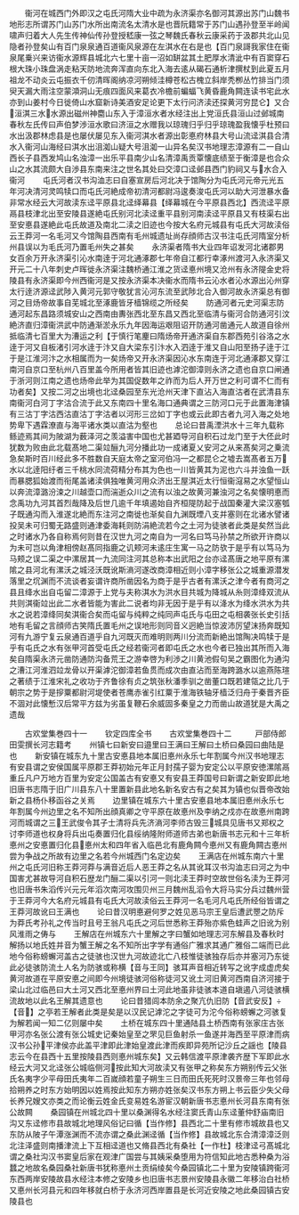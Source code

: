 <!-- { "loadSidebar": true } -->
　　衞河在城西门外即汉之屯氏河隋大业中疏为永济渠亦名御河其源出苏门山魏书地形志所谓苏门山苏门水所出南流名太清水是也晋阮籍常于苏门山遇孙登至半岭闻啸声归着大人先生传神仙传孙登授嵇康一弦之琴魏氏春秋云康采药于汲郡共北山见隐者孙登矣山有百门泉泉通百道衞风泉源在左淇水在右是也【百门泉謌我家住在衞泉尾乗兴来访衞水源辉县城北六七里十亩一沼如缾盆其土肥厚水清泚中有百窦穿石根大珠小珠盘涡走粘天防地流奔浑直向东北入海去逺从碣石通析津撰杖到此夏五月祖龙不动炎云屯振衣千仞清晖阁纳凉河朔倾洼樽苍松古槐立斜岸秃栁丛竹排当门须臾天漏大雨注空蒙澒洞山无痕四面风来葛衣冷檐前蝙蝠飞黄昏鹿角闗连读书宅此水亦到山姜村今日徙倚山水窟新诗美酒安足论更下太行问济渎还探黄河穷昆仑】又合洹淇三水水源出磁州神麕山东入于漳洹水者水经注出上党洹氏县洹山过邺城南春秋左氏传曰声伯梦渉洹水歌曰济洹之水赠我以琼瑰归乎归乎琼瑰盈我懐乎杜预曰水出汲郡林虑县是也屡伏屡见东入衞河淇水者源出彰悳府林县大号山流迳淇县合清水入衞河山海经曰淇水出沮洳山疑大号沮洳一山异名矣汉书地理志漳源有二一自山西长子县西发鸠山名浊漳一出乐平县南少山名清漳禹贡覃懐底绩至于衡漳是也合众山之水其流颇大自渉县东南来注之世名其处曰交漳口迳邺县西门豹祠又与水合入衞河
　　屯氏河者汉书沟洫志曰自塞宣房后河北决于馆陶分为屯氏河元帝元光五年河决清河灵鸣犊口而屯氏河絶成帝初清河都尉冯逡奏浚屯氏河以助大河泄暴水备非常水经云大河故渎东迳平原县北迳绎幕县【绎幕城在今平原县西北】西流迳平原鬲县枝津北出至安陵县遂絶屯氏别河北渎迳重平县别河南渎迳平原县又有枝渠右出至安悳县遂絶此屯氏故道及南北二渎之旧迹也今按大名府元城县有屯氏大河故渎俗云王莽河一名毛河又今馆陶县西南有毛州城遗址尚存顔师古汉书注屯氏河隋室分析州县误以为毛氏河乃置毛州失之甚矣
　　永济渠者隋书大业四年诏发河北诸郡男女百余万开永济渠引沁水南逹于河北通涿郡七年帝自江都行幸涿州渡河入永济渠又开元二十八年刺史卢晖徙永济渠注魏桥通江淮之货迳悳州境又沧州有永济隄金史将陵县有永济渠即今州西衞河是又按永济渠本决衞水而隋书云沁水者沁水源出沁州穿太行逹济源迳武陟入黄河元郭守敬犹言沁河东流至武陟北合入御河故永济渠总有御河之目炀帝故事自芜城北至涿鹿皆牙樯锦缆之所经矣
　　防通河者元史河渠志防通河起东昌路须城安山之西南由夀张西北至东昌又西北至临清与衞河合防通河引汶絶济直归漳衞洪武中防通渐淤永乐九年因海运艰阻诏开防通河凿通元人故道自徐州抵临清七百里大为漕运之利【于慎行笔麈曰隋炀帝开通济渠自东郡西苑引谷洛之水逹于河又自板渚引河水逹于汴又自大梁东引汴水入泗逹于淮又自山阳至扬子逹于江于是江淮河汴之水相属而为一矣炀帝又开永济渠因沁水东南连于河北通涿郡又穿江南河自京口至杭州八百里盖今所用者皆其旧迹也滹沱御漳则永济之遗也自京口闸通于浙河则江南之遗也炀帝此举为其国促数年之祚而为后人开万世之利可谓不仁而有功者矣】又按二河之出境也北迳桑园至东光沧州天津下直沾入海直沽者在武清县东南衞河白河丁字沽合流于此又东南四十里名海口通典谓之三防河口元于此置海津镇有三沽丁字沽西沽直沽丁字沽者以河形三岔如丁字也或云此即古者九河入海之处地势卑下遇霖潦直与海平诸水类以直沽为壑也
　　总论曰昔禹湮洪水十三年九载称鲧迹焉其间为陂湖为薮泽河之羡溢害中国也尤甚廼导河自积石过龙门至于大伾此时犹数为败由此北载髙地二渠竝酾九河分播此功一成诸夏乂安河之从来髙矣河之乗流急矣斯时百川经此多不胜数自天庭太帝之室河伯冯之都昆仑之墟去嵩髙者五万水以北逹阳纡者三千桃水同流荷精分布其为色也一川皆黄其为泥也六斗并浊鱼一跃而暴腮狐始渡而衔尾盖诸渎俱独唯黄河用众济出王屋淇近太行恒衞滱易之水望恒山以奔流漳潞汾涑之川越壶口而湍逝众川之流有以浊之故黄河兼浊河之名矣懐明悳而念禹功九河其首烈哉降及后世几逾千年填遏始自齐桓隄防起于战国秦灌大梁汉塞瓠子既通沟而入淮遂北絶而东注河之南徙也渐矣自九渊既堙八支并塞则在北诸水譬诸投吴未可归蜀无路盛则通津委海耗则防涓絶流若今之土河为徒骇者此类是矣然当此之时诸水乃各自称焉何则昔在汉世九河之南自为一河名曰笃马孙禁之所欲开许商以为未可岂以角津相傍赵髙同指鹿之讥颊河未逺庄生寓一马之防欤于是乎有以笃马为马颊之误二渠之中漯居其一九流同注河其总称本出武阳之台亦迳髙唐之地平原有漯隂之县河北有漯沃之城泾沃既讹斯滳河遂改商漳相近则小漳字移张公之城重源潜发落里之坈渊而不流谈者妄谓许商所凿因名为商于是乎古者有漯沃之津今者有商河之县且绛水出自屯留二漳源于上党与夫称淇水为洪水目共城为降城从糸则漳绛双流从共则淇衞竝出此二水者皆能为害此二说者均非无因于是乎有以洚水为绛水洪水为共水之说若漳绛同矣淇衞合矣而屯留与纯粹之纯同声屯氏与屯田之屯相袭张长史引括地有毛留之言顔师古笑隋氏置毛州之误地形则同音义迥絶当惊波沛厉望沫扬奔既知河有九游宁复云泉通百道乎自九河既灭而难明则两川分流而新絶出馆陶决鸣犊于是乎有屯氏之水有张甲河首受屯氏之经若衞河者即屯氏之水也今者已独出其所而入海矣自隋渠永济元凿防通防沟备荒王之游幸啓为利渉之川黄池假句吴之霸图化为通沟之漕江河淮泗竝龙骨以开渠滹沱御漳若鱼贯而成次由直沾而至海跨潞水以逾燕陈瑄之著绩于江淮宋礼之收功于齐鲁徐有贞之筑张秋潘季驯之凿董口既若建瓴之比几于朝宗之势于是摉粟都尉河堤使者苍鹰赤雀引红粟于淮海铁轴牙樯泛归舟于秦晋齐臣不涸对此懐慙汉后常平方兹为劣虽复鞭石余威固多秦皇之力而凿山故道犹是大禹之遗哉











　　古欢堂集巻四十一
　　钦定四库全书
　　古欢堂集巻四十二　　　戸部侍郎田雯撰长河志籍考
　　州镇七曰新安曰邉里曰王满曰王解曰土桥曰桑园曰曲陆是也
　　新安镇在城东九十里古安悳县地本属旧悳州永乐七年割属今州汉书地理志有安县谓之安侯国属平原郡王莽初始元年正月封孺子婴为安定公以平原安徳漯隂鬲重丘凡户万地方百里为安定公国盖古有安悳又有安县王莽国号曰新谓之新安即此地旧唐书志隋于旧广川县东八十里置新县此地名新名安古有之矣其为镇也似晋帝改始新之县杨仆移函谷之关焉
　　边里镇在城东六十里古安悳县地本属旧悳州永乐七年割属今州边里之名不知所出顔真卿之守平原在故悳州及李纳之戍亦在故悳州南跨河而城谓之三王武俊令其子士清将兵先济滳河李师古毁三城具见唐书又郑权之讨李师道也权身将兵出屯奏置归化县绥纳隆附师道师古弟也新唐书志元和十三年析悳州之安悳置归化县悳州太和四年省入临邑北有鹿角闗今悳州又有鹿角闗古悳州尝为争战之所故有边里之名若今州城西门名定边矣
　　王满店在州城东南六十里州之屯氏河旧称王莽河莽与满音近后人恶王莽之名从其讹耳汉书沟洫志曰河之为中国害尤甚故导河自积石歴龙门酾二渠以引河一则北渎王莽时空故世俗名渎为王莽河也旧唐书朱滔传兴元元年滔次南河攻围贝州三月魏州乱滔令大将马实分兵过魏州营于王莽河今大名府元城县有屯氏大河故渎俗云王莽河一名毛河凡屯氏所经俗皆谓之王莽河故讹曰王满也
　　论曰昔汉明悳避何罗之姓见恶马宗王皇后遭武瞾之防斥为莽氏考孙礼之传当时且号王翁凡屯氏之河后世悉称王莽殆亦紫色蛙声之旧讹为别风淮雨之俦与
　　王解店在州城东六十里解之字曰蟹如地理志河东解县及春秋时解扬以地氏姓并音为蟹王解之名不知所出字学有通俗广雅求其通广雅俗二端而已此地今俗称螃蠏河盖古之徒骇也汉世九河故迹北亡八枝惟徒骇独存后亦并塞河乃东徙此必徒骇防流土人名为防骇或称横【音与王同】骇耳声音相近转写之讹字成虚虎矣黄河故道在平原安悳之间即今州境徒骇河俗称徒河又讹土河旧黄河西南自济河接于梁山北过临邑曰大土河又西北至悳州界曰土河此地虽非徒骇本道自塡遏八河徒骇横流故地以此名王解其遗意也
　　论曰昔猎闾本防余之聚亢仇旧防【音武安反】【音】之亭若王解者此类是矣是以汉民记滹沱之字徒可为沱今俗称螃蠏之河骇复为解若闻一知二亿则屡中矣
　　土桥在城东四十里通陆县土桥西南有张家庄古张甲河亦名张公渡有张公城史记秦始皇至之罘见巨鱼射杀一鱼遂并海西至平原津而病汉书公孙平津侯亦此盖平津即此津始皇渡此津而疾即异苑所记沙丘之謡也【陵县志云今在县西十五里按陵县西则悳州城东矣】又云韩信渡平原津袭齐歴下军即此水经云大河又北迳张公城临侧河按此知大河故渎又有张甲之称矣东方朔别传云父张氏名夷字少平母田氏夷年二百嵗顔若童子朔生三日而田氏死死时汉景帝三年也邻母拾朔养之时东方始明因以姓焉按此知东方朔亦姓张矣汉书东方朔上书云臣少失父母长养兄嫂文亦类之而论衡云姓金氏变易姓名游宦汉朝新唐书志悳州长河县东南有张公故闗
　　桑园镇在州城北四十里以桑渊得名水经注窦氏青山东迳董仲舒庙南旧沟又东迳修市县故城北地理风俗记曰循【当作修】县西北二十里有修市城故县也又东防从陂子午潭涨渊而不流亦谓之桑此渊迳循【当作修】县故城北东合清漳漳泛则北注泽盛则南播津流上下互相迳道也又脩县西北有桑社【一作杜】枝津迳弓髙城北谓之桑社沟汉书窦皇后家在观津广国尝与其姨采桑堕用为符信知此地古悉种桑为浴蠺之地故名桑园桑社新唐书犹称悳州土贡绢绫矣今桑园镇北二十里为安陵镇跨衞河东西两岸安陵故县水经注本修之安陵乡也旧唐书志景州安陵县永徽二年移治白社桥又悳州长河县元和四年移就白桥于永济河西岸置县是长河近安陵之地此桑园镇古安陵县也

